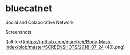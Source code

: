 # bluecatnet
Social and Colaborative Network

Screenshots

![alt text](https://github.com/marcfreir/Body-Mass-Index/blob/master/SCREENSHOTS/2018-07-24 (40).png)
